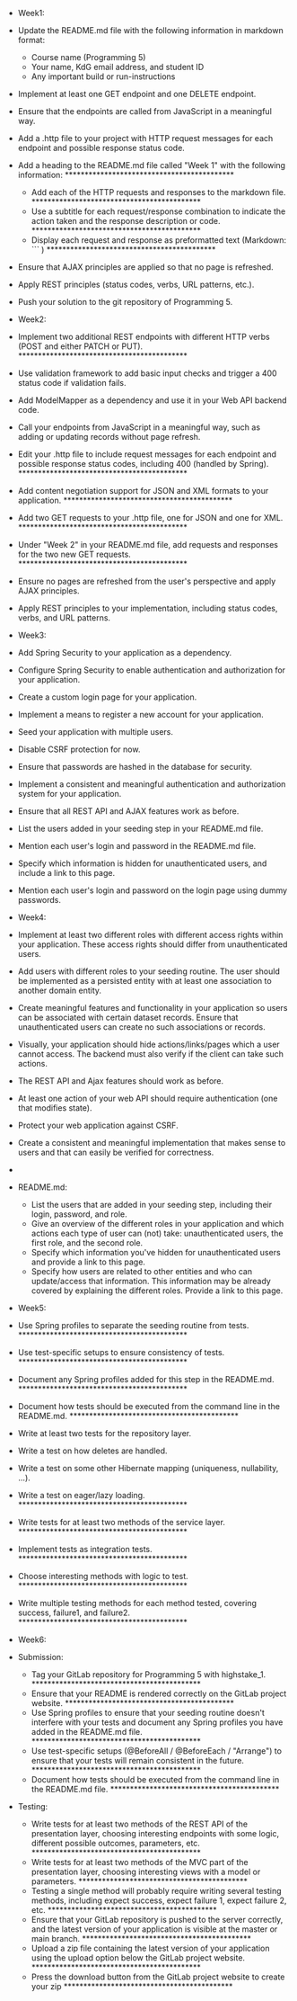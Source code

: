 - Week1:

- Update the README.md file with the following information in markdown format:
  - Course name (Programming 5)
  - Your name, KdG email address, and student ID
  - Any important build or run-instructions
- Implement at least one GET endpoint and one DELETE endpoint.
- Ensure that the endpoints are called from JavaScript in a meaningful way.
- Add a .http file to your project with HTTP request messages for each endpoint and possible response status code.
- Add a heading to the README.md file called "Week 1" with the following information:  *******************************************
  - Add each of the HTTP requests and responses to the markdown file. *******************************************
  - Use a subtitle for each request/response combination to indicate the action taken and the response description or code. *******************************************
  - Display each request and response as preformatted text (Markdown: ``` ) *******************************************
- Ensure that AJAX principles are applied so that no page is refreshed. 
- Apply REST principles (status codes, verbs, URL patterns, etc.).
- Push your solution to the git repository of Programming 5.

- Week2:

- Implement two additional REST endpoints with different HTTP verbs (POST and either PATCH or PUT). *******************************************
- Use validation framework to add basic input checks and trigger a 400 status code if validation fails. 
- Add ModelMapper as a dependency and use it in your Web API backend code.
- Call your endpoints from JavaScript in a meaningful way, such as adding or updating records without page refresh.
- Edit your .http file to include request messages for each endpoint and possible response status codes, including 400 (handled by Spring). *******************************************
- Add content negotiation support for JSON and XML formats to your application. *******************************************
- Add two GET requests to your .http file, one for JSON and one for XML. *******************************************
- Under "Week 2" in your README.md file, add requests and responses for the two new GET requests. *******************************************
- Ensure no pages are refreshed from the user's perspective and apply AJAX principles.
- Apply REST principles to your implementation, including status codes, verbs, and URL patterns.

- Week3:

- Add Spring Security to your application as a dependency.
- Configure Spring Security to enable authentication and authorization for your application.
- Create a custom login page for your application.
- Implement a means to register a new account for your application.
- Seed your application with multiple users.
- Disable CSRF protection for now.
- Ensure that passwords are hashed in the database for security.
- Implement a consistent and meaningful authentication and authorization system for your application.
- Ensure that all REST API and AJAX features work as before.
- List the users added in your seeding step in your README.md file. 
- Mention each user's login and password in the README.md file. 
- Specify which information is hidden for unauthenticated users, and include a link to this page.
- Mention each user's login and password on the login page using dummy passwords.

- Week4:

- Implement at least two different roles with different access rights within your application. These access rights should differ from unauthenticated users.
- Add users with different roles to your seeding routine. The user should be implemented as a persisted entity with at least one association to another domain entity. 
- Create meaningful features and functionality in your application so users can be associated with certain dataset records. Ensure that unauthenticated users can create no such associations or records.
- Visually, your application should hide actions/links/pages which a user cannot access. The backend must also verify if the client can take such actions.
- The REST API and Ajax features should work as before.
- At least one action of your web API should require authentication (one that modifies state).
- Protect your web application against CSRF.
- Create a consistent and meaningful implementation that makes sense to users and that can easily be verified for correctness.
- 
- README.md:
  - List the users that are added in your seeding step, including their login, password, and role.
  - Give an overview of the different roles in your application and which actions each type of user can (not) take: unauthenticated users, the first role, and the second role.
  - Specify which information you've hidden for unauthenticated users and provide a link to this page. 
  - Specify how users are related to other entities and who can update/access that information. This information may be already covered by explaining the different roles. Provide a link to this page. 

- Week5:

- Use Spring profiles to separate the seeding routine from tests. *******************************************
- Use test-specific setups to ensure consistency of tests. *******************************************
- Document any Spring profiles added for this step in the README.md. *******************************************
- Document how tests should be executed from the command line in the README.md. *******************************************
- Write at least two tests for the repository layer.
- Write a test on how deletes are handled. 
- Write a test on some other Hibernate mapping (uniqueness, nullability, ...). 
- Write a test on eager/lazy loading. *******************************************
- Write tests for at least two methods of the service layer. *******************************************
- Implement tests as integration tests. *******************************************
- Choose interesting methods with logic to test. *******************************************
- Write multiple testing methods for each method tested, covering success, failure1, and failure2. *******************************************


- Week6:

- Submission: 
  - Tag your GitLab repository for Programming 5 with highstake_1. *******************************************
  - Ensure that your README is rendered correctly on the GitLab project website. *******************************************
  - Use Spring profiles to ensure that your seeding routine doesn't interfere with your tests and document any Spring profiles you have added in the README.md file. *******************************************
  - Use test-specific setups (@BeforeAll / @BeforeEach / "Arrange") to ensure that your tests will remain consistent in the future. *******************************************
  - Document how tests should be executed from the command line in the README.md file. *******************************************
- Testing:
  - Write tests for at least two methods of the REST API of the presentation layer, choosing interesting endpoints with some logic, different possible outcomes, parameters, etc. *******************************************
  - Write tests for at least two methods of the MVC part of the presentation layer, choosing interesting views with a model or parameters. *******************************************
  - Testing a single method will probably require writing several testing methods, including expect success, expect failure 1, expect failure 2, etc. *******************************************
  - Ensure that your GitLab repository is pushed to the server correctly, and the latest version of your application is visible at the master or main branch. *******************************************
  - Upload a zip file containing the latest version of your application using the upload option below the GitLab project website. *******************************************
  - Press the download button from the GitLab project website to create your zip  *******************************************